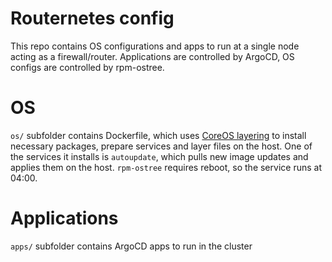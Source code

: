 Routernetes config
====

This repo contains OS configurations and apps to run at a single node acting as a firewall/router.
Applications are controlled by ArgoCD, OS configs are controlled by rpm-ostree.

# OS

`os/` subfolder contains Dockerfile, which uses [CoreOS layering](https://github.com/coreos/coreos-layering-examples) to install necessary packages, prepare services and layer files on the host. One of the services it installs is `autoupdate`, which pulls new image updates and applies them on the host. `rpm-ostree` requires reboot, so the service runs at 04:00.

# Applications

`apps/` subfolder contains ArgoCD apps to run in the cluster
